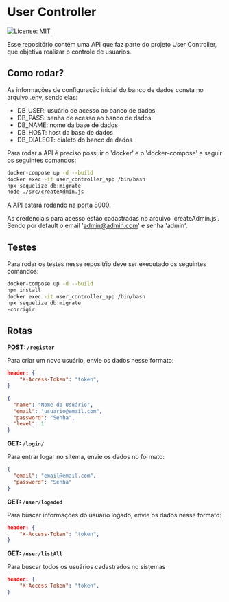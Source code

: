 # User Controller

[![License: MIT](https://img.shields.io/badge/License-MIT-blue.svg)](https://opensource.org/licenses/gpl-3.0.html)

Esse repositório contém uma API que faz parte do projeto User Controller, que objetiva realizar o controle de usuarios.


## Como rodar?

As informações de configuração inicial do banco de dados consta no arquivo .env, sendo elas:

- DB_USER: usuário de acesso ao banco de dados
- DB_PASS: senha de acesso ao banco de dados
- DB_NAME: nome da base de dados
- DB_HOST: host da base de dados
- DB_DIALECT: dialeto do banco de dados

Para rodar a API é preciso possuir o 'docker' e o 'docker-compose' e seguir os seguintes comandos:

```bash
docker-compose up -d --build
docker exec -it user_controller_app /bin/bash
npx sequelize db:migrate
node ./src/createAdmin.js
```

A API estará rodando na [porta 8000](http://localhost:8000).

As credenciais para acesso estão cadastradas no arquivo 'createAdmin.js'. Sendo por default o email 'admin@admin.com' e senha 'admin'.

## Testes

Para rodar os testes nesse repositŕio deve ser executado os seguintes comandos:

```bash
docker-compose up -d --build
npm install
docker exec -it user_controller_app /bin/bash
npx sequelize db:migrate
-corrigir
```

## Rotas

**POST: `/register`**

Para criar um novo usuário, envie os dados nesse formato:

```json
header: {
    "X-Access-Token": "token",
}
```

```json
{
  "name": "Nome do Usuário",
  "email": "usuario@email.com",
  "password": "Senha",
  "level": 1
}
```

**GET: `/login/`**

Para entrar logar no sitema, envie os dados no formato:

```json
{
  "email": "email@email.com",
  "password": "Senha"
}
```

**GET: `/user/logeded`**

Para buscar informações do usuário logado, envie os dados nesse formato:

```json
header: {
    "X-Access-Token": "token",
}
```

**GET: `/user/listAll`**

Para buscar todos os usuários cadastrados no sistemas

```json
header: {
    "X-Access-Token": "token",
}
```
